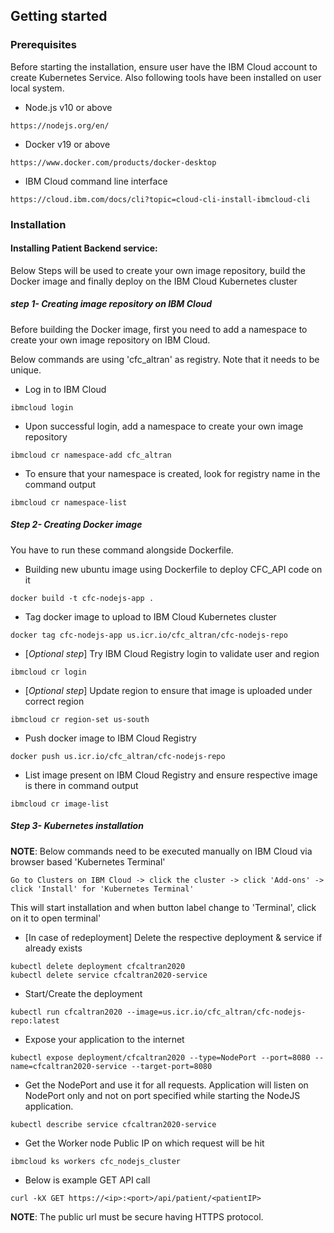 ## Getting started

### Prerequisites

Before starting the installation, ensure user have the IBM Cloud account to create Kubernetes Service. Also following tools have been installed on user local system. 

- Node.js v10 or above
```
https://nodejs.org/en/
```
- Docker v19 or above
```
https://www.docker.com/products/docker-desktop
```
- IBM Cloud command line interface
```
https://cloud.ibm.com/docs/cli?topic=cloud-cli-install-ibmcloud-cli
```


### Installation

#### Installing Patient Backend service:
Below Steps will be used to create your own image repository, build the Docker image and finally deploy on the IBM Cloud Kubernetes cluster

##### step 1- Creating image repository on IBM Cloud 

Before building the Docker image, first you need to add a namespace to create your own image repository on IBM Cloud.

Below commands are using 'cfc_altran' as registry. Note that it needs to be unique.

- Log in to IBM Cloud 
```
ibmcloud login
```
- Upon successful login, add a namespace to create your own image repository
```
ibmcloud cr namespace-add cfc_altran
```
- To ensure that your namespace is created, look for registry name in the command output 
```
ibmcloud cr namespace-list
```
##### Step 2- Creating Docker image

You have to run these command alongside Dockerfile.

- Building new ubuntu image using Dockerfile to deploy CFC_API code on it
```
docker build -t cfc-nodejs-app .
```
- Tag docker image to upload to IBM Cloud Kubernetes cluster
```
docker tag cfc-nodejs-app us.icr.io/cfc_altran/cfc-nodejs-repo
```
- [_Optional step_] Try IBM Cloud Registry login to validate user and region 
```
ibmcloud cr login
```
- [_Optional step_] Update region to ensure that image is uploaded under correct region
```
ibmcloud cr region-set us-south
```
- Push docker image to IBM Cloud Registry
```
docker push us.icr.io/cfc_altran/cfc-nodejs-repo
```
- List image present on IBM Cloud Registry and ensure respective image is there in command output
```
ibmcloud cr image-list
```
##### Step 3- Kubernetes installation

__NOTE__: Below commands need to be executed manually on IBM Cloud via browser based 'Kubernetes Terminal'

`Go to Clusters on IBM Cloud -> click the cluster -> click 'Add-ons' -> click 'Install' for 'Kubernetes Terminal'`

This will start installation and when button label change to 'Terminal', click on it to open terminal'

- [In case of redeployment] Delete the respective deployment & service if already exists
```
kubectl delete deployment cfcaltran2020
kubectl delete service cfcaltran2020-service
```
- Start/Create the deployment
```
kubectl run cfcaltran2020 --image=us.icr.io/cfc_altran/cfc-nodejs-repo:latest
```
- Expose your application to the internet
```
kubectl expose deployment/cfcaltran2020 --type=NodePort --port=8080 --name=cfcaltran2020-service --target-port=8080
```
- Get the NodePort and use it for all requests. Application will listen on NodePort only and not on port specified while starting the NodeJS application.
```
kubectl describe service cfcaltran2020-service
```
- Get the Worker node Public IP on which request will be hit
```
ibmcloud ks workers cfc_nodejs_cluster
```
- Below is example GET API call
```
curl -kX GET https://<ip>:<port>/api/patient/<patientIP>
```
__NOTE__: The public url must be secure having HTTPS protocol.

 
